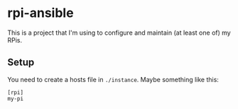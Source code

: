 # rpi-ansible

This is a project that I'm using to configure and maintain (at least one of) my RPis.


## Setup

You need to create a hosts file in `./instance`.  Maybe something like this:

    [rpi]
    my-pi

